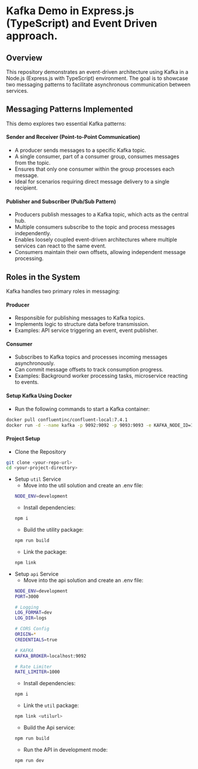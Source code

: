 # Kafka Demo in Express.js (TypeScript) and Event Driven approach.

## Overview
This repository demonstrates an event-driven architecture using Kafka in a Node.js (Express.js with TypeScript) environment. The goal is to showcase two messaging patterns to facilitate asynchronous communication between services.

## Messaging Patterns Implemented
This demo explores two essential Kafka patterns:

#### Sender and Receiver (Point-to-Point Communication)
- A producer sends messages to a specific Kafka topic.
- A single consumer, part of a consumer group, consumes messages from the topic.
- Ensures that only one consumer within the group processes each message.
- Ideal for scenarios requiring direct message delivery to a single recipient.

#### Publisher and Subscriber (Pub/Sub Pattern)
- Producers publish messages to a Kafka topic, which acts as the central hub.
- Multiple consumers subscribe to the topic and process messages independently.
- Enables loosely coupled event-driven architectures where multiple services can react to the same event.
- Consumers maintain their own offsets, allowing independent message processing.

## Roles in the System
Kafka handles two primary roles in messaging:
#### Producer
- Responsible for publishing messages to Kafka topics.
- Implements logic to structure data before transmission.
- Examples: API service triggering an event, event publisher.

#### Consumer
- Subscribes to Kafka topics and processes incoming messages asynchronously.
- Can commit message offsets to track consumption progress.
- Examples: Background worker processing tasks, microservice reacting to events.

#### Setup Kafka Using Docker
- Run the following commands to start a Kafka container:
```bash
docker pull confluentinc/confluent-local:7.4.1
docker run -d --name kafka -p 9092:9092 -p 9093:9093 -e KAFKA_NODE_ID=1 -e KAFKA_PROCESS_ROLES="broker,controller" -e KAFKA_LISTENER_SECURITY_PROTOCOL_MAP="PLAINTEXT:PLAINTEXT,CONTROLLER:PLAINTEXT" -e KAFKA_LISTENERS="PLAINTEXT://0.0.0.0:9092,CONTROLLER://0.0.0.0:9093" -e KAFKA_ADVERTISED_LISTENERS="PLAINTEXT://localhost:9092" -e KAFKA_CONTROLLER_QUORUM_VOTERS="1@localhost:9093" confluentinc/confluent-local:7.4.1

```

#### Project Setup
- Clone the Repository
```bash
git clone <your-repo-url>
cd <your-project-directory>
``` 
- Setup `util` Service
    - Move into the util solution and create an .env file:
    ```bash
    NODE_ENV=development
    ```
    - Install dependencies:
    ```bash
    npm i
    ```
    - Build the utility package:
    ```bash
    npm run build
    ```
    - Link the package:
    ```bash
    npm link
    ```
- Setup `api` Service
    - Move into the api solution and create an .env file:
    ```bash
    NODE_ENV=development
    PORT=3000

    # Logging
    LOG_FORMAT=dev
    LOG_DIR=logs

    # CORS Config
    ORIGIN=*
    CREDENTIALS=true

    # KAFKA
    KAFKA_BROKER=localhost:9092

    # Rate Limiter
    RATE_LIMITER=1000
    ```
    - Install dependencies:
    ```bash
    npm i
    ```
    - Link the `util` package:
    ```bash
    npm link <utilurl>
    ```
    - Build the Api service:
    ```bash
    npm run build
    ```
    - Run the API in development mode:
    ```bash
    npm run dev
    ```